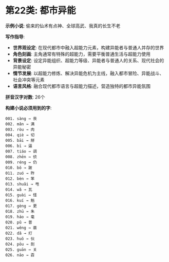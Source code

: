 # 第22类: 都市异能

**示例小说**: 偷来的仙术有点神、全球高武、我真的长生不老

**写作指导**:
- **世界观设定**: 在现代都市中融入超能力元素，构建异能者与普通人并存的世界
- **角色刻画**: 主角通常有特殊的超能力，需要平衡普通生活与超能力使用
- **背景设定**: 设定异能组织、超能力等级、异能者与普通人的关系、现代社会的异能秘密
- **情节发展**: 以超能力修炼、解决异能危机为主线，融入都市冒险、异能战斗、社会冲突等元素
- **语言风格**: 融合现代都市语言与超能力描述，营造独特的都市异能氛围

**拼音汉字对数**: 26个

**构建小说必须用到的字**:
```
001. sàng → 丧
002. mǎn → 满
003. ròu → 肉
004. qiè → 切
005. bāi → 掰
006. bī → 逼
007. tiáo → 调
008. zhēn → 侦
009. réng → 仍
010. bǒ → 跛
011. zuó → 昨
012. bèn → 笨
013. shuǎi → 甩
014. wǎ → 瓦
015. guài → 怪
016. kuí → 魁
017. gèng → 更
018. zhū → 朱
019. háo → 毫
020. pǔ → 普
021. wěng → 蓊
022. dǎ → 打
023. huǒ → 伙
024. pōu → 剖
025. guān → 关
026. nāo → 孬
```
